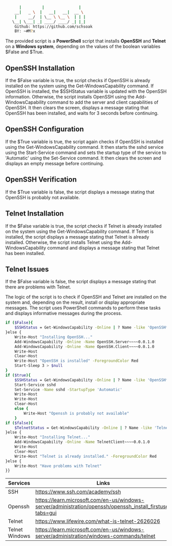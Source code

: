 ```sh
      |         |               |     
    __|   _ \  |   __|   __|  __ \  
    |     __/  | \__ \ \__ \  | | | 
   \__| \___| _| ____/ ____/ _| |_|                                        
    Github: https://github.com/schsoak
    BY: ~#M?x      
```

The provided script is a **PowerShell** script that installs **OpenSSH** and **Telnet** on a **Windows system**, depending on the values of the boolean variables $False and $True.

## OpenSSH Installation

If the $False variable is true, the script checks if OpenSSH is already installed on the system using the Get-WindowsCapability command. If OpenSSH is installed, the $SSHStatus variable is updated with the OpenSSH information. Otherwise, the script installs OpenSSH using the Add-WindowsCapability command to add the server and client capabilities of OpenSSH. It then clears the screen, displays a message stating that OpenSSH has been installed, and waits for 3 seconds before continuing.

## OpenSSH Configuration
If the $True variable is true, the script again checks if OpenSSH is installed using the Get-WindowsCapability command. It then starts the sshd service using the Start-Service command and sets the startup type of the service to 'Automatic' using the Set-Service command. It then clears the screen and displays an empty message before continuing.

## OpenSSH Verification
If the $True variable is false, the script displays a message stating that OpenSSH is probably not available.

## Telnet Installation
If the $False variable is true, the script checks if Telnet is already installed on the system using the Get-WindowsCapability command. If Telnet is installed, the script displays a message stating that Telnet is already installed. Otherwise, the script installs Telnet using the Add-WindowsCapability command and displays a message stating that Telnet has been installed.

## Telnet Issues
If the $False variable is false, the script displays a message stating that there are problems with Telnet.

The logic of the script is to check if OpenSSH and Telnet are installed on the system and, depending on the result, install or display appropriate messages. The script uses PowerShell commands to perform these tasks and displays informative messages during the process.

```sh
if ($False){
    $SSHStatus = Get-WindowsCapability -Online | ? Name -like 'OpenSSH*'
}else {
    Write-Host "Installing OpenSSH..."
    Add-WindowsCapability -Online -Name OpenSSH.Server~~~~0.0.1.0
    Add-WindowsCapability -Online -Name OpenSSH.Client~~~~0.0.1.0
    Write-Host
    Clear-Host
    Write-Host "OpenSSH is installed" -ForegroundColor Red
    Start-Sleep 3 > $null
}
if ($true){
    $SSHStatus = Get-WindowsCapability -Online | ? Name -like 'OpenSSH*'
    Start-Service sshd
    Set-Service -Name sshd -StartupType 'Automatic'
    Write-Host
    Write-Host
    Clear-Host
    else {
        Write-Host "Openssh is probably not available"
    }
if ($false){
    $TelnetStatus = Get-WindowsCapability -Online | ? Name -like 'TelnetClient*'
}else {
    Write-Host "Installing Telnet..."
    Add-WindowsCapability -Online -Name TelnetClient~~~~0.0.1.0
    Write-Host
    Clear-Host
    Write-Host "Telnet is already installed." -ForegroundColor Red
}else {
    Write-Host "Have problems with Telnet"
}}
```

| Services |  Links |
| ------ | ------ |
|  SSH | https://www.ssh.com/academy/ssh
|  Openssh | https://learn.microsoft.com/en-us/windows-server/administration/openssh/openssh_install_firstuse?tabs=gui
|  Telnet | https://www.lifewire.com/what-is-telnet-2626026
|  Telnet Windows | https://learn.microsoft.com/en-us/windows-server/administration/windows-commands/telnet
